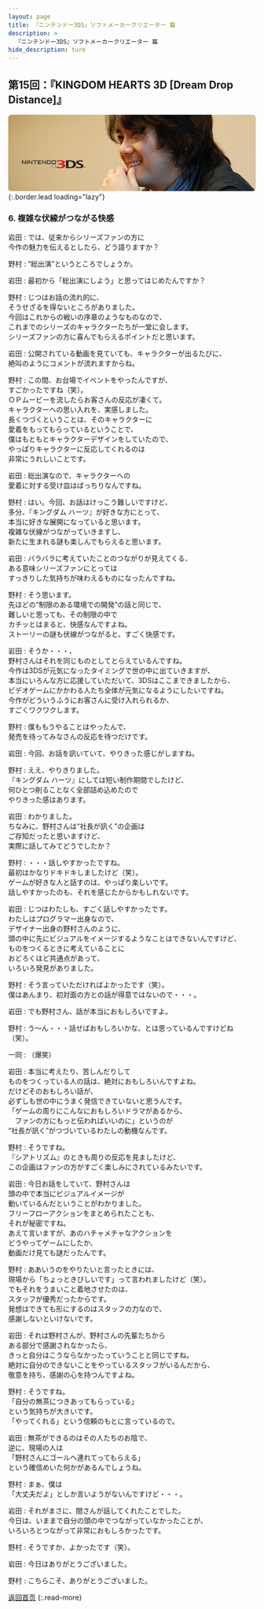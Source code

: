 ```yaml
---
layout: page
title: 『ニンテンドー3DS』ソフトメーカークリエーター 篇
description: >
  『ニンテンドー3DS』ソフトメーカークリエーター 篇
hide_description: ture
---
```


## 第15回：『KINGDOM HEARTS 3D [Dream Drop Distance]』

![](/others/interviews/jp/3ds/creators/vol1/img/mainvisual6.jpg){:.border.lead loading="lazy"}

### 6. 複雑な伏線がつながる快感

岩田
: では、従来からシリーズファンの方に<br>今作の魅力を伝えるとしたら、どう語りますか？

野村
: “総出演”というところでしょうか。

岩田
: 最初から「総出演にしよう」と思ってはじめたんですか？

野村
: じつはお話の流れ的に、<br>そうせざるを得ないところがありました。<br>今回はこれからの戦いの序章のようなものなので、<br>これまでのシリーズのキャラクターたちが一堂に会します。<br>シリーズファンの方に喜んでもらえるポイントだと思います。

岩田
: 公開されている動画を見ていても、キャラクターが出るたびに、<br>絶叫のようにコメントが流れますからね。

野村
: この間、お台場でイベントをやったんですが、<br>すごかったですね（笑）。<br>ＯＰムービーを流したらお客さんの反応が凄くて。<br>キャラクターへの思い入れを、実感しました。<br>長くつづくということは、そのキャラクターに<br>愛着をもってもらっているということで、<br>僕はもともとキャラクターデザインをしていたので、<br>やっぱりキャラクターに反応してくれるのは<br>非常にうれしいことです。

岩田
: 総出演なので、キャラクターへの<br>愛着に対する受け皿はばっちりなんですね。

野村
: はい。今回、お話はけっこう難しいですけど、<br>多分、『キングダム ハーツ』が好きな方にとって、<br>本当に好きな展開になっていると思います。<br>複雑な伏線がつながっていきますし、<br>新たに生まれる謎も楽しんでもらえると思います。

岩田
: バラバラに考えていたことのつながりが見えてくる、<br>ある意味シリーズファンにとっては<br>すっきりした気持ちが味わえるものになったんですね。

野村
: そう思います。<br>先ほどの“制限のある環境での開発”の話と同じで、<br>難しいと思っても、その制限の中で<br>カチッとはまると、快感なんですよね。<br>ストーリーの謎も伏線がつながると、すごく快感です。

岩田
: そうか・・・、<br>野村さんはそれを同じものとしてとらえているんですね。<br>今作は3DSが元気になったタイミングで世の中に出ていきますが、<br>本当にいろんな方に応援していただいて、3DSはここまできましたから、<br>ビデオゲームにかかわる人たち全体が元気になるようにしたいですね。<br>今作がどういうふうにお客さんに受け入れられるか、<br>すごくワクワクします。

野村
: 僕ももうやることはやったんで、<br>発売を待ってみなさんの反応を待つだけです。

岩田
: 今回、お話を訊いていて、やりきった感じがしますね。

野村
: ええ、やりきりました。<br>『キングダム ハーツ』にしては短い制作期間でしたけど、<br>何ひとつ削ることなく全部詰め込めたので<br>やりきった感はあります。

岩田
: わかりました。<br>ちなみに、野村さんは“社長が訊く”の企画は<br>ご存知だったと思いますけど、<br>実際に話してみてどうでしたか？

野村
: ・・・話しやすかったですね。<br>最初はかなりドキドキしましたけど（笑）。<br>ゲームが好きな人と話すのは、やっぱり楽しいです。<br>話しやすかったのも、それを感じたからかもしれないです。

岩田
: じつはわたしも、すごく話しやすかったです。<br>わたしはプログラマー出身なので、<br>デザイナー出身の野村さんのように、<br>頭の中に先にビジュアルをイメージするようなことはできないんですけど、<br>ものをつくるときに考えていることに<br>おどろくほど共通点があって、<br>いろいろ発見がありました。

野村
: そう言っていただければよかったです（笑）。<br>僕はあんまり、初対面の方との話が得意ではないので・・・。

岩田
: でも野村さん、話が本当におもしろいですよ。

野村
: う～ん・・・話せばおもしろいかな、とは思っているんですけどね（笑）。

一同
: （爆笑）

岩田
: 本当に考えたり、苦しんだりして<br>ものをつくっている人の話は、絶対におもしろいんですよね。<br>だけどそのおもしろい話が、<br>必ずしも世の中にうまく発信できていないと思うんです。<br>「ゲームの周りにこんなにおもしろいドラマがあるから、<br>　ファンの方にもっと伝わればいいのに」というのが<br>“社長が訊く”がつづいているわたしの動機なんです。

野村
: そうですね。<br>『シアトリズム』のときも周りの反応を見ましたけど、<br>この企画はファンの方がすごく楽しみにされているみたいです。

岩田
: 今日お話をしていて、野村さんは<br>頭の中で本当にビジュアルイメージが<br>動いているんだということがわかりました。<br>フリーフローアクションをまとめられたことも、<br>それが秘密ですね。<br>あえて言いますが、あのハチャメチャなアクションを<br>どうやってゲームにしたか、<br>動画だけ見ても謎だったんです。

野村
: ああいうのをやりたいと言ったときには、<br>現場から「ちょっときびしいです」って言われましたけど（笑）。<br>でもそれをうまいこと着地させたのは、<br>スタッフが優秀だったからです。<br>発想はできても形にするのはスタッフの力なので、<br>感謝しないといけないです。

岩田
: それは野村さんが、野村さんの先輩たちから<br>ある部分で感謝されなかったら、<br>きっと自分はこうならなかったっていうことと同じですね。<br>絶対に自分のできないことをやっているスタッフがいるんだから、<br>敬意を持ち、感謝の心を持つんですよね。

野村
: そうですね。<br>「自分の無茶につきあってもらっている」<br>という気持ちが大きいです。<br>「やってくれる」という信頼のもとに言っているので。

岩田
: 無茶ができるのはその人たちのお陰で、<br>逆に、現場の人は<br>「野村さんにゴールへ連れてってもらえる」<br>という確信めいた何かがあるんでしょうね。

野村
: まぁ、僕は<br>「大丈夫だよ」としか言いようがないんですけど・・・。

岩田
: それがまさに、間さんが話してくれたことでした。<br>今日は、いままで自分の頭の中でつながっていなかったことが、<br>いろいろとつながって非常におもしろかったです。

野村
: そうですか、よかったです（笑）。

岩田
: 今日はありがとうございました。

野村
: こちらこそ、ありがとうございました。

[返回首页](../../../../../)
{:.read-more}

